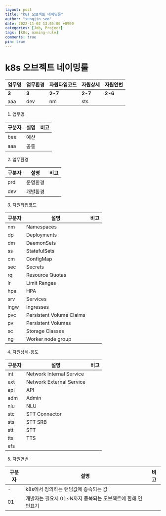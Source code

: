 ```yaml
---
layout: post
title: "k8s 오브젝트 네이밍룰"
author: "sungjin seo"
date: 2022-11-02 13:05:00 +0900
categories: [Job, Project]
tags: [k8s, naming-rule]
comments: true
pin: true
---
```


# k8s 오브젝트 네이밍룰
| 업무명   | 업무환경  | 자원타입코드  | 자원상세    | 자원연번    |
|-------|-------|---------|---------|---------|
| **3** | **3** | **2-7** | **2-7** | **2-6** |
| aaa   | dev   | nm      | sts     ||

1. 업무명

| 구분자 | 설명 | 비고  |
|-----|----|-----|
| bee | 예산 ||
| aaa | 공통 ||

2. 업무환경

| 구분자 | 설명  | 비고  |
|---|-----|-----|
| prd | 운영환경  ||
| dev | 개발환경  ||

3. 자원타입코드

| 구분자  | 설명                       | 비고  |
|------|--------------------------|-----|
| nm   | Namespaces               ||
| dp   | Deployments              ||
| dm   | DaemonSets               ||
| ss   | StatefulSets             ||
| cm   | ConfigMap                ||
| sec  | Secrets                  ||
| rq   | Resource Quotas          ||
| lr   | Limit Ranges             ||
| hpa  | HPA                      ||
| srv  | Services                 ||
| ingw | Ingresses                ||
| pvc  | Persistent Volume Claims ||
| pv   | Persistent Volumes       ||
| sc   | Storage Classes          ||
| ng   | Worker node group        ||

4. 자원상세-용도

| 구분자 | 설명                       | 비고  |
|----|--------------------------|-----|
| int | Network Internal Service ||
| ext | Network External Service ||
| api | API                      ||
| adm | Admin                    ||
| nlu | NLU                      ||
| stc | STT Connector            ||
| sts | STT SRB                  ||
| stt | STT                      ||
| tts | TTS                      ||
| efs |||

5. 자원연번

| 구분자 | 설명                                 | 비고  |
|----|------------------------------------|-----|
| - | k8s에서 정의하는 랜덤값에 종속되는 값             ||
| 01 | 개발자는 필요시 01~N까지 중복되는 오브젝트에 한해 연번표기 ||
